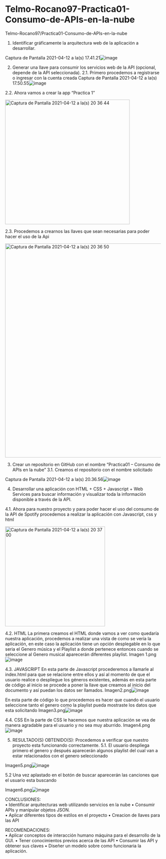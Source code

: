 # Telmo-Rocano97-Practica01-Consumo-de-APIs-en-la-nube
Telmo-Rocano97/Practica01-Consumo-de-APIs-en-la-nube

1.	Identificar gráficamente la arquitectura web de la aplicación a desarrollar. 

Captura de Pantalla 2021-04-12 a la(s) 17.41.21![image](https://user-images.githubusercontent.com/62858551/114483744-89a82b00-9bce-11eb-9922-01468285e953.png)

2.	Generar una llave para consumir los servicios web de la API (opcional, depende de la API seleccionada).
2.1.	Primero procedemos a registrarse o ingresar con la cuenta creada
Captura de Pantalla 2021-04-12 a la(s) 17.50.55![image](https://user-images.githubusercontent.com/62858551/114483860-c07e4100-9bce-11eb-8670-5926a35ae3b0.png)

2.2.	Ahora vamos a crear la app “Practica 1”

<img width="403" alt="Captura de Pantalla 2021-04-12 a la(s) 20 36 44" src="https://user-images.githubusercontent.com/62858551/114483931-e1df2d00-9bce-11eb-839d-3d8a0f118eec.png">

2.3.	Procedemos a crearnos las llaves que sean necesarias para poder hacer el uso de la Api

<img width="692" alt="Captura de Pantalla 2021-04-12 a la(s) 20 36 50" src="https://user-images.githubusercontent.com/62858551/114483946-e99ed180-9bce-11eb-8062-c0a9531853e9.png">

3.	Crear un repositorio en GitHub con el nombre “Practica01 – Consumo de APIs en la nube” 
3.1.	Creamos el repositorio con el nombre solicitado 

Captura de Pantalla 2021-04-12 a la(s) 20.36.56![image](https://user-images.githubusercontent.com/62858551/114483969-f4596680-9bce-11eb-8a59-17dd521dccae.png)

4. 	Desarrollar una aplicación con HTML + CSS + Javascript + Web Services para buscar información y visualizar toda la información disponible a través de la API. 

4.1.	Ahora para nuestro proyecto y para poder hacer el uso del consumo de la API de Spotify procedemos a realizar la aplicación con Javascript, css y html

<img width="323" alt="Captura de Pantalla 2021-04-12 a la(s) 20 37 00" src="https://user-images.githubusercontent.com/62858551/114483988-fc190b00-9bce-11eb-8011-1a719d96ee6b.png">

4.2.	HTML
La primera creamos el HTML donde vamos a ver como quedaría nuestra aplicación, procedemos a realizar una vista de como se vería la aplicación, en este caso la aplicación tiene un opción desplegable en lo que seria el Genero música y el Playlist a donde pertenece entonces cuando se seleccione al Genero musical aparecerán diferentes playlist.
Imagen 1.png![image](https://user-images.githubusercontent.com/62858551/114493616-7605c000-9be0-11eb-969a-2d5a4531957d.png)


4.3.	JAVASCRIPT 
En esta parte de Javascript procederemos a llamarle al index.html para que se relacione entre ellos y así al momento de que el usuario realice o despliegue los géneros existentes, además en esta parte de código al inicio se procede a poner la llave que creamos al inicio del documento y así puedan los datos ser llamados.
Imagen2.png![image](https://user-images.githubusercontent.com/62858551/114493624-7aca7400-9be0-11eb-90d8-4cd42c17b074.png)


En esta parte de código lo que procedemos es hacer que cuando el usuario seleccione tanto el genero como la playlist pueda mostraste los datos que esta solicitando 
Imagen3.png![image](https://user-images.githubusercontent.com/62858551/114493638-7e5dfb00-9be0-11eb-92c7-15d8cc00a385.png)


4.4.	CSS
En la parte de CSS le hacemos que nuestra aplicación se vea de manera agradable para el usuario y no sea muy aburrido.
Imagen4.png![image](https://user-images.githubusercontent.com/62858551/114493651-81f18200-9be0-11eb-8b48-69181f9083cc.png)


5. RESULTADO(S) OBTENIDO(S): 
Procedemos a verificar que nuestro proyecto esta funcionando correctamente. 
5.1. El usuario despliega primero el genero y después aparecerán algunos playlist del cual van a estar relacionados con el genero seleccionado

Imagen5.png![image](https://user-images.githubusercontent.com/62858551/114493669-8ddd4400-9be0-11eb-80e6-ee6ed37f3ad7.png)


5.2 Una vez aplastado en el botón de buscar aparecerán las canciones que el usuario esta buscando

Imagen6.png![image](https://user-images.githubusercontent.com/62858551/114493685-959ce880-9be0-11eb-9bec-5e40388fdcec.png)


CONCLUSIONES:  
•	Identificar arquitecturas web utilizando servicios en la nube
•	Consumir APIs y manipular objetos JSON.  
•	Aplicar diferentes tipos de estilos en el proyecto
•	Creacion de llaves para las API

RECOMENDACIONES:  
•	Aplicar conceptos de interacción humano máquina para el desarrollo de la GUI. 
•	Tener conocimientos previos acerca de las API
•	Consumir las API y obtener sus claves 
•	Diseñer un modelo sobre como funcionaria la aplicación.

